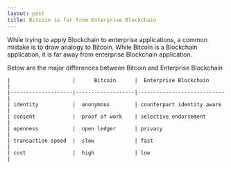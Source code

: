 ```yaml
---
layout: post
title: Bitcoin is far from Enterprise Blockchain
---
```


While trying to apply Blockchain to enterprise applications, a common mistake is to draw analogy to Bitcoin. While Bitcoin is a Blockchain application, it is far away from enterprise Blockchain application. 

Below are the major differences between Bitcoin and Enterprise Blockchain  

    |                    |      Bitcoin      |  Enterprise Blockchain     |
    |--------------------|-------------------|----------------------------|
    | identity           |  anonymous        | counterpart identity aware |
    | consent            |  proof of work    | selective endorsement      |
    | openness           |  open ledger      | privacy                    |
    | transaction speed  |  slow             | fast                       |
    | cost               |  high             | low                        |